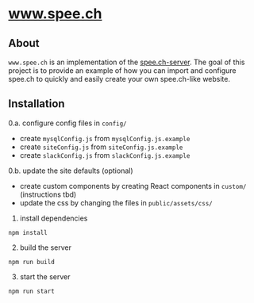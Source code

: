 # www.spee.ch

## About
`www.spee.ch` is an implementation of the [spee.ch-server](https://github.com/lbryio/spee.ch#speech-as-a-package).
The goal of this project is to provide an example of how you can import and configure spee.ch to quickly and easily create your own spee.ch-like website.  

## Installation

0.a. configure config files in `config/`

  * create `mysqlConfig.js` from `mysqlConfig.js.example` 
  * create `siteConfig.js` from `siteConfig.js.example` 
  * create `slackConfig.js` from `slackConfig.js.example`
  
0.b. update the site defaults (optional)

  * create custom components by creating React components in `custom/` (instructions tbd)
  * update the css by changing the files in `public/assets/css/` 

1. install dependencies
```
npm install
```
2. build the server
```
npm run build
```
3. start the server
```
npm run start
```
